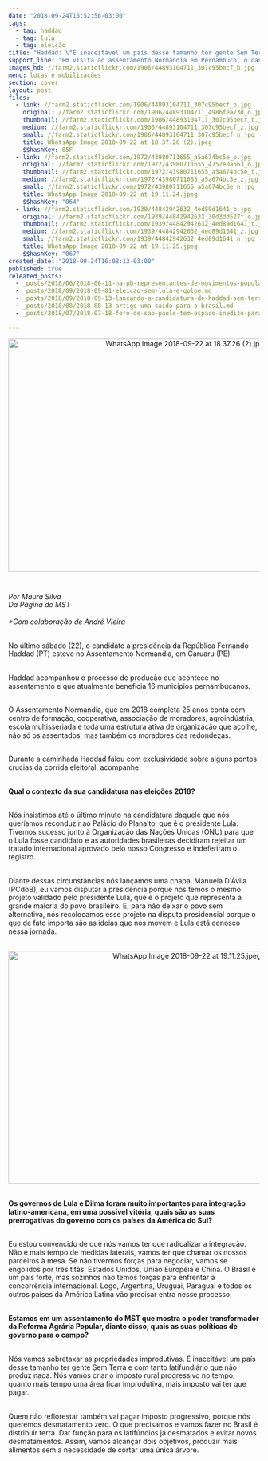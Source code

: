 ```yaml
---
date: "2018-09-24T15:52:56-03:00"
tags:
  - tag: haddad
  - tag: lula
  - tag: eleição
title: "Haddad: \"É inaceitável um país desse tamanho ter gente Sem Terra\""
support_line: "Em visita ao assentamento Normandia em Pernambuco, o candidato à presidência falou com exclusividade sobre alguns pontos crucias da corrida eleitoral "
images_hd: //farm2.staticflickr.com/1906/44893104711_307c95becf_b.jpg
menu: lutas e mobilizações
section: cover
layout: post
files:
  - link: //farm2.staticflickr.com/1906/44893104711_307c95becf_b.jpg
    original: //farm2.staticflickr.com/1906/44893104711_4986fea73d_o.jpg
    thumbnail: //farm2.staticflickr.com/1906/44893104711_307c95becf_t.jpg
    medium: //farm2.staticflickr.com/1906/44893104711_307c95becf_z.jpg
    small: //farm2.staticflickr.com/1906/44893104711_307c95becf_n.jpg
    title: WhatsApp Image 2018-09-22 at 18.37.26 (2).jpeg
    $$hashKey: 05F
  - link: //farm2.staticflickr.com/1972/43980711655_a5a674bc5e_b.jpg
    original: //farm2.staticflickr.com/1972/43980711655_4752e0a663_o.jpg
    thumbnail: //farm2.staticflickr.com/1972/43980711655_a5a674bc5e_t.jpg
    medium: //farm2.staticflickr.com/1972/43980711655_a5a674bc5e_z.jpg
    small: //farm2.staticflickr.com/1972/43980711655_a5a674bc5e_n.jpg
    title: WhatsApp Image 2018-09-22 at 19.11.24.jpeg
    $$hashKey: "064"
  - link: //farm2.staticflickr.com/1939/44842942632_4ed89d1641_b.jpg
    original: //farm2.staticflickr.com/1939/44842942632_30d3dd527f_o.jpg
    thumbnail: //farm2.staticflickr.com/1939/44842942632_4ed89d1641_t.jpg
    medium: //farm2.staticflickr.com/1939/44842942632_4ed89d1641_z.jpg
    small: //farm2.staticflickr.com/1939/44842942632_4ed89d1641_n.jpg
    title: WhatsApp Image 2018-09-22 at 19.11.25.jpeg
    $$hashKey: "067"
created_date: "2018-09-24T16:08:13-03:00"
published: true
releated_posts:
  - _posts/2018/06/2018-06-11-na-pb-representantes-de-movimentos-populares-e-partidos-politicos-se-reunem-para-o-lancamento-da-candidatura-de-lula-a-presidencia.md
  - _posts/2018/09/2018-09-01-eleicao-sem-lula-e-golpe.md
  - _posts/2018/09/2018-09-13-lancando-a-candidatura-de-haddad-sem-terra-realizam-festival-pela-democracia-em-atalaia-zona-da-mata-de-alagoas.md
  - _posts/2018/08/2018-08-13-artigo-uma-saida-para-o-brasil.md
  - _posts/2018/07/2018-07-18-foro-de-sao-paulo-tem-espaco-inedito-para-escuta-de-redes-e-movimentos-populares.md

---
```

<p>
<style type="text/css">@page { margin: 2cm }
		p { margin-bottom: 0.25cm; line-height: 120% }
</style>
</p>

<p style="text-align:center"><img alt="WhatsApp Image 2018-09-22 at 18.37.26 (2).jpeg" height="466" src="//farm2.staticflickr.com/1906/44893104711_307c95becf_b.jpg" width="700" /></p>

<p style="box-sizing: inherit; margin: 0px 0px 11px; font-size: 1.1em; color: rgb(85, 85, 85); font-family: Helvetica, Arial, sans-serif;">&nbsp;</p>

<p><em>Por Maura Silva<br />
Da P&aacute;gina do MST<br />
<br />
*Com colabora&ccedil;&atilde;o de Andr&eacute; Vieira&nbsp;</em></p>

<p><br />
No &uacute;ltimo s&aacute;bado (22), o candidato &agrave; presid&ecirc;ncia da Rep&uacute;blica Fernando Haddad (PT) esteve no Assentamento Normandia, em Caruaru (PE).</p>

<p><br />
Haddad acompanhou o processo de produ&ccedil;&atilde;o que acontece no assentamento e que atualmente beneficia 16 munic&iacute;pios pernambucanos.</p>

<p><br />
O Assentamento Normandia, que em 2018 completa 25 anos conta com centro de forma&ccedil;&atilde;o, cooperativa, associa&ccedil;&atilde;o de moradores, agroind&uacute;stria, escola multisseriada e toda uma estrutura ativa de organiza&ccedil;&atilde;o que acolhe, n&atilde;o s&oacute; os assentados, mas tamb&eacute;m os moradores das redondezas.</p>

<p><br />
Durante a caminhada&nbsp;Haddad falou com exclusividade sobre alguns pontos crucias da corrida eleitoral, acompanhe:</p>

<p><br />
<strong>Qual o contexto da sua candidatura nas elei&ccedil;&otilde;es 2018?</strong></p>

<p><br />
N&oacute;s insistimos at&eacute; o &uacute;ltimo minuto na candidatura daquele que n&oacute;s quer&iacute;amos reconduzir ao Pal&aacute;cio do Planalto, que &eacute; o presidente Lula. Tivemos sucesso junto &agrave; Organiza&ccedil;&atilde;o das Na&ccedil;&otilde;es Unidas (ONU) para que o Lula fosse candidato e as autoridades brasileiras decidiram rejeitar um tratado internacional aprovado pelo nosso Congresso e indeferiram o registro.</p>

<p><br />
Diante dessas circunst&acirc;ncias n&oacute;s lan&ccedil;amos uma chapa. Manuela D&#39;&Aacute;vila (PCdoB), eu vamos disputar a presid&ecirc;ncia porque n&oacute;s temos o mesmo projeto validado pelo presidente Lula, que &eacute; o projeto que representa a grande maioria do povo brasileiro. E, para n&atilde;o deixar o povo sem alternativa, n&oacute;s recolocamos esse projeto na disputa presidencial porque o que de fato importa s&atilde;o as ideias que nos movem e Lula est&aacute; conosco nessa jornada.<br />
&nbsp;</p>

<p style="text-align:center"><img alt="WhatsApp Image 2018-09-22 at 19.11.25.jpeg" height="466" src="//farm2.staticflickr.com/1939/44842942632_4ed89d1641_b.jpg" width="700" /></p>

<p><br />
<strong>Os governos de Lula e Dilma foram muito importantes para integra&ccedil;&atilde;o latino-americana, em uma poss&iacute;vel vit&oacute;ria, quais s&atilde;o as suas prerrogativas do governo com os pa&iacute;ses da Am&eacute;rica do Sul?</strong></p>

<p><br />
Eu estou convencido de que n&oacute;s vamos ter que radicalizar a integra&ccedil;&atilde;o. N&atilde;o &eacute; mais tempo de medidas laterais, vamos ter que chamar os nossos parceiros &agrave; mesa. Se n&atilde;o tivermos for&ccedil;as para negociar, vamos se engolidos por tr&ecirc;s tit&atilde;s: Estados Unidos, Uni&atilde;o Europ&eacute;ia e China. O Brasil &eacute; um pa&iacute;s forte, mas sozinhos n&atilde;o temos for&ccedil;as para enfrentar a concorr&ecirc;ncia internacional. Logo, Argentina, Uruguai, Paraguai e todos os outros pa&iacute;ses da Am&eacute;rica Latina v&atilde;o precisar entra nesse processo.</p>

<p><br />
<strong>Estamos em um assentamento do MST que mostra o poder transformador da Reforma Agr&aacute;ria Popular, diante disso, quais as suas pol&iacute;ticas de governo para o campo?</strong></p>

<p><br />
N&oacute;s vamos sobretaxar as propriedades improdutivas. &Eacute; inaceit&aacute;vel um pa&iacute;s desse tamanho ter gente Sem Terra e com tanto latifundi&aacute;rio que n&atilde;o produz nada. N&oacute;s vamos criar o imposto rural progressivo no tempo, quanto mais tempo uma &aacute;rea ficar improdutiva, mais imposto vai ter que pagar.</p>

<p><br />
Quem n&atilde;o reflorestar tamb&eacute;m vai pagar imposto progressivo, porque n&oacute;s queremos desmatamento zero. O que precisamos e vamos fazer no Brasil &eacute; distribuir terra. Dar fun&ccedil;&atilde;o para os latif&uacute;ndios j&aacute; desmatados e evitar novos desmatamentos. Assim, vamos alcan&ccedil;ar dois objetivos, produzir mais alimentos sem a necessidade de cortar uma &uacute;nica &aacute;rvore.</p>
